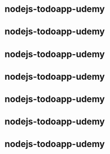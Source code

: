 # nodejs-todoapp-udemy
# nodejs-todoapp-udemy
# nodejs-todoapp-udemy
# nodejs-todoapp-udemy
# nodejs-todoapp-udemy
# nodejs-todoapp-udemy
# nodejs-todoapp-udemy
